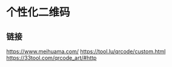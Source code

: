 # 个性化二维码

## 链接

https://www.meihuama.com/
https://tool.lu/qrcode/custom.html
https://33tool.com/qrcode_art/#http
